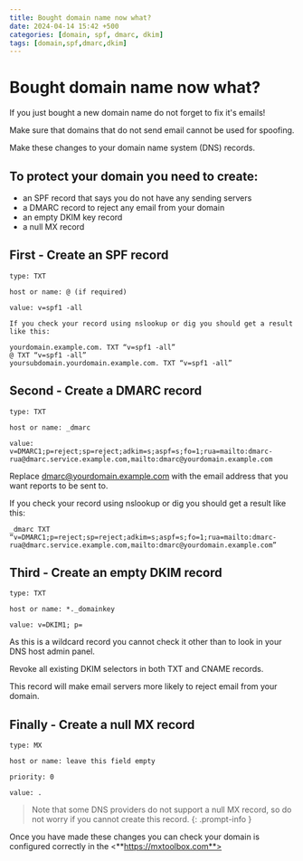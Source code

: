 ```yaml
---
title: Bought domain name now what?
date: 2024-04-14 15:42 +500
categories: [domain, spf, dmarc, dkim]
tags: [domain,spf,dmarc,dkim]
---
```


# Bought domain name now what?

If you just bought a new domain name do not forget to fix it's emails! 

Make sure that domains that do not send email cannot be used for spoofing.

Make these changes to your domain name system (DNS) records.

## To protect your domain you need to create:

* an SPF record that says you do not have any sending servers
* a DMARC record to reject any email from your domain
* an empty DKIM key record
* a null MX record

## First - Create an SPF record

```
type: TXT

host or name: @ (if required)

value: v=spf1 -all

If you check your record using nslookup or dig you should get a result like this:

yourdomain.example.com. TXT “v=spf1 -all”
@ TXT “v=spf1 -all”
yoursubdomain.yourdomain.example.com. TXT “v=spf1 -all”
```

## Second - Create a DMARC record

```
type: TXT

host or name: _dmarc

value: v=DMARC1;p=reject;sp=reject;adkim=s;aspf=s;fo=1;rua=mailto:dmarc-rua@dmarc.service.example.com,mailto:dmarc@yourdomain.example.com
```

Replace dmarc@yourdomain.example.com with the email address that you want reports to be sent to.

If you check your record using nslookup or dig you should get a result like this:

```
_dmarc TXT “v=DMARC1;p=reject;sp=reject;adkim=s;aspf=s;fo=1;rua=mailto:dmarc-rua@dmarc.service.example.com,mailto:dmarc@yourdomain.example.com”
```


## Third - Create an empty DKIM record

```
type: TXT

host or name: *._domainkey

value: v=DKIM1; p=
```

As this is a wildcard record you cannot check it other than to look in your DNS host admin panel.

Revoke all existing DKIM selectors in both TXT and CNAME records.

This record will make email servers more likely to reject email from your domain.


## Finally - Create a null MX record

```
type: MX

host or name: leave this field empty

priority: 0

value: .
```


> Note that some DNS providers do not support a null MX record, so do not worry if you cannot create this record.
{: .prompt-info }

Once you have made these changes you can check your domain is configured correctly in the <**https://mxtoolbox.com**>
